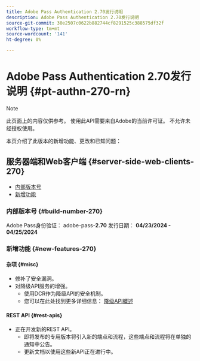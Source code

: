 ```yaml
---
title: Adobe Pass Authentication 2.70发行说明
description: Adobe Pass Authentication 2.70发行说明
source-git-commit: 30e2507c0622b882744cf8291525c388575df32f
workflow-type: tm+mt
source-wordcount: '141'
ht-degree: 0%

---
```


# Adobe Pass Authentication 2.70发行说明 {#pt-authn-270-rn}

>[!NOTE]
>
>此页面上的内容仅供参考。 使用此API需要来自Adobe的当前许可证。 不允许未经授权使用。

本页介绍了此版本的新增功能、更改和已知问题：

## 服务器端和Web客户端 {#server-side-web-clients-270}

* [内部版本号](#build-number-270)
* [新增功能](#new-features-270)

### 内部版本号 {#build-number-270}

Adobe Pass身份验证： adobe-pass-**2.70**
发行日期： **04/23/2024 - 04/25/2024**

### 新增功能 {#new-features-270}

#### 杂项 {#misc}

* 修补了安全漏洞。
* 对降级API服务的增强。
   * 使用DCR作为降级API的安全机制。
   * 您可以在此处找到更多详细信息： [降级API概述](degradation-api-overview.md)

#### REST API {#rest-apis}

* 正在开发新的REST API。
   * 即将发布的专用版本将引入新的端点和流程，这些端点和流程将在单独的通知中公告。
   * 更新文档以使用这些新API正在进行中。
